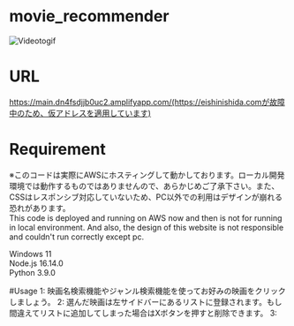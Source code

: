 # movie_recommender
![Videotogif](https://github.com/Chabuei/movie_recommender/assets/102859047/c7e3f397-1382-47cc-ae3e-b7a9a013feb7)

# URL
https://main.dn4fsdjjb0uc2.amplifyapp.com/(https://eishinishida.comが故障中のため、仮アドレスを適用しています)

# Requirement
※このコードは実際にAWSにホスティングして動かしております。ローカル開発環境では動作するものではありませんので、あらかじめご了承下さい。また、CSSはレスポンシブ対応していないため、PC以外での利用はデザインが崩れる恐れがあります。<br>
This code is deployed and running on AWS now and then is not for running in local environment. And also, the design of this website is not responsible and couldn't run correctly except pc.<br>

Windows 11<br>
Node.js 16.14.0<br>
Python 3.9.0<br>

#Usage
1: 映画名検索機能やジャンル検索機能を使ってお好みの映画をクリックしましょう。
2: 選んだ映画は左サイドバーにあるリストに登録されます。もし間違えてリストに追加してしまった場合はXボタンを押すと削除できます。
3: 

